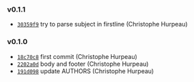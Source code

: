 ### v0.1.1

- [`30359f9`](https://github.com/komet/komet-karma/commit/30359f965bc74d589e843eddec6bd3ec1745d140) try to parse subject in firstline (Christophe Hurpeau)

### v0.1.0

- [`18c70c8`](https://github.com/komet/komet-karma/commit/18c70c857032378789aa942c43e7a6d2cc113c75) first commit (Christophe Hurpeau)
- [`2202a0d`](https://github.com/komet/komet-karma/commit/2202a0d1971098accb3c552a083ef9c1fe813d36) body and footer (Christophe Hurpeau)
- [`191d098`](https://github.com/komet/komet-karma/commit/191d09824e1325b5579d3b3e264146f0c68f9817) update AUTHORS (Christophe Hurpeau)
